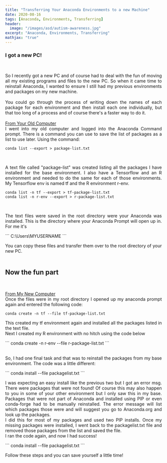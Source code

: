 ```yaml
---
title: "Transferring Your Anaconda Environments to a new Machine"
date: 2020-08-16
tags: [Anaconda, Environments, Transferring]
header:
  image: "/images/asd/autism-awareness.jpg"
excerpt: "Anaconda, Environments, Transferring"
mathjax: "true"
---
```


### I got a new PC!
<br>
<p align="justify">
So I recently got a new PC and of course had to deal with the fun of moving all my existing programs and files to the new PC. So when it came time to reinstall Anaconda, I wanted to ensure I still had my previous environments and packages on my new machine.
<br>
<br>
You could go through the process of writing down the names of each package for each environment and then install each one individually, but that too long of a process and of course there's a faster way to do it.
<br>
<br>
<u>From Your Old Computer</u>
<br>
I went into my old computer and logged into the Anaconda Command prompt. There is a command you can use to save the list of packages as a list to use later. Using the command:
</p>

```
conda list --export > package-list.txt
```
<br>
<p align="justify">
A text file called "package-list" was created listing all the packages I have installed for the base environment. I also have a Tensorflow and an R environment and needed to do the same for each of those environments. My Tensorflow env is named tf and the R environment r-env.
</p>

```
conda list -n tf --export > tf-package-list.txt
conda list -n r-env --export > r-package-list.txt
```
<br>
<p align="justify">
The text files were saved in the root directory were your Anaconda was installed. This is the directory where your Anaconda Prompt will open up in. For me it's
</p>
```
C:\Users\MYUSERNAME
```
<p align="justify">
  You can copy these files and transfer them over to the root directory of your new PC.
<br>
<br>
</p>

## Now the fun part
<br>
<p align="justify">
<u>From My New Computer</u>
<br>
Once the files were in my root directory I opened up my anaconda prompt again and entered the following code:
</p>

```
conda create -n tf --file tf-package-list.txt
```
<p align="justify">
This created my tf environment again and installed all the packages listed in the text file.
<br>
Next I created my R environment with no hitch using the code below
</p>
```
conda create -n r-env --file r-package-list.txt
```
<p align="justify">
<br>
So, I had one final task and that was to reinstall the packages from my base environment. The code was a little different:
</p>
```
conda install --file packagelist.txt
```
<p align="justify">
I was expecting an easy install like the previous two but I got an error msg. There were packages that were not found! Of course this may also happen to you in some of your other environment but I only saw this in my base. Packages that were not part of Anaconda and installed using PIP or even conda-forge had to be manually reinstalled. The error message will list which packages those were and will suggest you go to Anaconda.org and look up the packages.
<br>
I did this for most of my packages and used two PIP installs. Once my missing packages were installed, I went back to the packagelist.txt file and removed those packages from the list and saved the file.
<br>
I ran the code again, and now I had success!
</p>
```
conda install --file packagelist.txt
```
<p align="justify">
Follow these steps and you can save yourself a little time!
</p>
